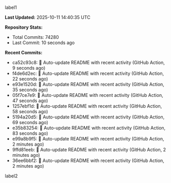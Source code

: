 
label1 
<!-- ACTIVITY_START -->
**Last Updated:** 2025-10-11 14:40:35 UTC

**Repository Stats:**
- Total Commits: 74280
- Last Commit: 10 seconds ago

**Recent Commits:**
- ca52c93c8: 🤖 Auto-update README with recent activity (GitHub Action, 9 seconds ago)
- f4de6d2ec: 🤖 Auto-update README with recent activity (GitHub Action, 22 seconds ago)
- e93e1520d: 🤖 Auto-update README with recent activity (GitHub Action, 35 seconds ago)
- 05f7ce7e9: 🤖 Auto-update README with recent activity (GitHub Action, 47 seconds ago)
- 1257ebf1d: 🤖 Auto-update README with recent activity (GitHub Action, 58 seconds ago)
- 5194a20d5: 🤖 Auto-update README with recent activity (GitHub Action, 69 seconds ago)
- e35b83254: 🤖 Auto-update README with recent activity (GitHub Action, 83 seconds ago)
- e99a8b9f5: 🤖 Auto-update README with recent activity (GitHub Action, 2 minutes ago)
- 9ffd81eeb: 🤖 Auto-update README with recent activity (GitHub Action, 2 minutes ago)
- 36ee6bbf2: 🤖 Auto-update README with recent activity (GitHub Action, 2 minutes ago)
<!-- ACTIVITY_END -->

label2
